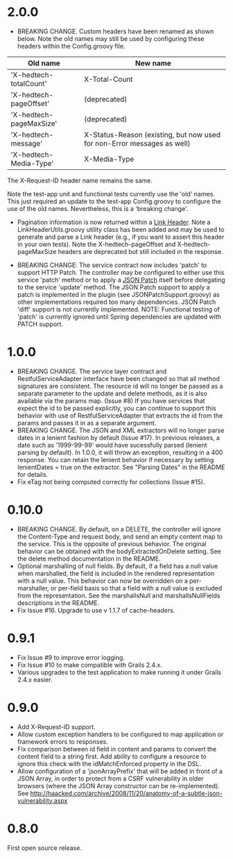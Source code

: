 
# 2.0.0

* BREAKING CHANGE. Custom headers have been renamed as shown below. Note the old names may still be used by configuring these headers within the Config.groovy file.

Old name                | New name
----------------------- | ---
'X-hedtech-totalCount'  | X-Total-Count
'X-hedtech-pageOffset'  | (deprecated)
'X-hedtech-pageMaxSize' | (deprecated)
'X-hedtech-message'     | X-Status-Reason (existing, but now used for non-Error messages as well)
'X-hedtech-Media-Type'  | X-Media-Type

The X-Request-ID header name remains the same. 

Note the test-app unit and functional tests currently use the 'old' names. This just required an update to the test-app Config.groovy to configure the use of the old names.  Nevertheless, this is a 'breaking change'.

* Pagination information is now returned within a [Link Header](http://www.rfc-editor.org/rfc/rfc5988.txt). Note a LinkHeaderUtils.groovy utility class has been added and may be used to generate and parse a Link header (e.g., if you want to assert this header in your own tests). Note the X-hedtech-pageOffset and X-hedtech-pageMaxSize headers are deprecated but still included in the response.

* BREAKING CHANGE: The service contract now includes 'patch' to support HTTP Patch. The controller may be configured to either use this service 'patch' method or to apply a [JSON Patch](https://tools.ietf.org/html/rfc6902) itself before delegating to the service 'update' method. The JSON Patch support to apply a patch is implemented in the plugin (see JSONPatchSupport.groovy) as other implementations required too many dependencies. JSON Patch 'diff' support is not currently implemented. NOTE: Functional testing of 'patch' is currently ignored until Spring dependencies are updated with PATCH support. 

# 1.0.0

* BREAKING CHANGE.  The service layer contract and RestfulServiceAdapter interface have been changed so that all method signatures are consistent.  The resource id will no longer be passed as a separate parameter to the update and delete methods, as it is also available via the params map.  (Issue #8)  If you have services that expect the id to be passed explicitly, you can continue to support this behavior with use of RestfulServiceAdapter that extracts the id from the params and passes it in as a separate argument.
* BREAKING CHANGE.  The JSON and XML extractors will no longer parse dates in a lenient fashion by default (Issue #17).  In previous releases, a date such as '1999-99-99' would have sucessfully parsed (lenient parsing by default).  In 1.0.0, it will throw an exception, resulting in a 400 response.  You can retain the lenient behavior if necessary by setting lenientDates = true on the extractor.  See "Parsing Dates" in the README for details.
* Fix eTag not being computed correctly for collections (Issue #15).

# 0.10.0

* BREAKING CHANGE.  By default, on a DELETE, the controller will ignore the Content-Type and request body, and send an empty content map to the service.  This is the opposite of previous behavior.  The original behavior can be obtained with the bodyExtractedOnDelete setting.  See the delete method documentation in the README.
* Optional marshalling of null fields.  By default, if a field has a null value when marshalled, the field is included in the rendered representation with a null value.  This behavior can now be overridden on a per-marshaller, or per-field basis so that a field with a null value is excluded from the representation.  See the marshallsNull and marshallsNullFields descriptions in the README.
* Fix Issue #16.  Upgrade to use v 1.1.7 of cache-headers.


# 0.9.1

* Fix Issue #9 to improve error logging.
* Fix Issue #10 to make compatible with Grails 2.4.x.
* Various upgrades to the test application to make running it under Grails 2.4.x easier.

# 0.9.0

* Add X-Request-ID support.
* Allow custom exception handlers to be configured to map application or framework errors to responses.
* Fix comparison between id field in content and params to convert the content field to a string first.  Add ability to configure a resource to ignore this check with the idMatchEnforced property in the DSL.
* Allow configuration of a 'jsonArrayPrefix' that will be added in front of a JSON Array, in order to protect from a CSRF vulnerability in older browsers (where the JSON Array constructor can be re-implemented). See http://haacked.com/archive/2008/11/20/anatomy-of-a-subtle-json-vulnerability.aspx

# 0.8.0

First open source release.